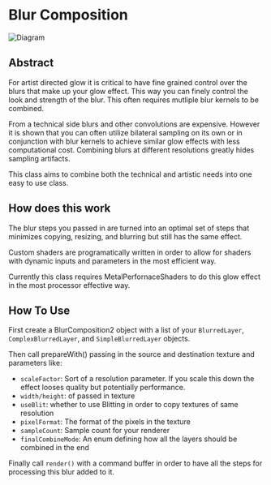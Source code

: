 # Blur Composition

![Diagram](https://i.imgur.com/bpFwm3j.png)

## Abstract

For artist directed glow it is critical to have fine grained control over the blurs that make up your glow effect. This way you can finely control the look and strength of the blur. This often requires mutliple blur kernels to be combined.

From a technical side blurs and other convolutions are expensive. However it is shown that you can often utilize bilateral sampling on its own or in conjunction with blur kernels to achieve similar glow effects with less computational cost. Combining blurs at different resolutions greatly hides sampling artifacts.

This class aims to combine both the technical and artistic needs into one easy to use class. 

## How does this work

The blur steps you passed in are turned into an optimal set of steps that minimizes copying, resizing, and blurring but still has the same effect.

Custom shaders are programatically written in order to allow for shaders with dynamic inputs and parameters in the most efficient way.

Currently this class requires MetalPerfornaceShaders to do this glow effect in the most processor effective way.



## How To Use

First create a BlurComposition2 object with a list of your `BlurredLayer`, `ComplexBlurredLayer`, and `SimpleBlurredLayer` objects.

Then call prepareWith() passing in the source and destination texture and parameters like:
- `scaleFactor`: Sort of a resolution parameter. If you scale this down the effect looses quality but potentially performance.
- `width/height`: of passed in texture
- `useBlit`: whether to use Blitting in order to copy textures of same resolution
- `pixelFormat`: The format of the pixels in the texture
- `sampleCount`: Sample count for your renderer
- `finalCombineMode`: An enum defining how all the layers should be combined in the end


Finally call `render()` with a command buffer in order to have all the steps for processing this blur added to it.
